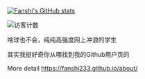 [![Fanshi's GitHub stats](https://github-readme-stats.vercel.app/api?username=Fanshi233&locale=cn)](https://github.com/anuraghazra/github-readme-stats)

![访客计数](https://count.getloli.com/get/@:fanshi233?theme=moebooru)

啥球也不会，纯纯高强度网上冲浪的学生

其实我挺好奇你从哪找到我的Github用户页的

More detail https://fanshi233.github.io/about/
